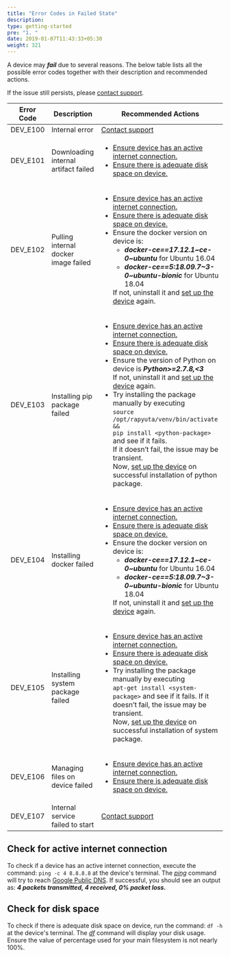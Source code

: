 ```yaml
---
title: "Error Codes in Failed State"
description:
type: getting-started
pre: "1. "
date: 2019-01-07T11:43:33+05:30
weight: 321
---
```

A device may ***fail*** due to several reasons. The below table
lists all the possible error codes together with their
description and recommended actions.

If the issue still persists, please <a href="#" onclick="javascript:FreshWidget.show();">contact support</a>.

<table>
    <thead>
        <tr>
            <th>Error Code</th>
            <th>Description</th>
            <th>Recommended Actions</th>
        </tr>
    </thead>
    <tbody>
        <tr>
            <td>DEV_E100</td>
            <td>Internal error</td>
            <td><a href="#" onclick="javascript:FreshWidget.show();" class="highlight">Contact support</a></td>
        </tr>
        <tr>
            <td>DEV_E101</td>
            <td>Downloading internal artifact failed</td>
            <td>
                <ul>
                    <li><a href="#check-for-active-internet-connection" class="highlight">Ensure device has an active internet connection.</a></li>
                    <li><a href="#check-for-disk-space" class="highlight">Ensure there is adequate disk space on device.</a></li>
                </ul>
            </td>
        </tr>
        <tr>
            <td>DEV_E102</td>
            <td>Pulling internal docker image failed</td>
            <td>
                <ul>
                    <li><a href="#check-for-active-internet-connection" class="highlight">Ensure device has an active internet connection.</a></li>
                    <li><a href="#check-for-disk-space" class="highlight">Ensure there is adequate disk space on device.</a></li>
                    <li>Ensure the docker version on device is:
                        <ul>
                            <li><strong><em>docker-ce==17.12.1~ce-0~ubuntu</em></strong> for Ubuntu 16.04</li>
                            <li><strong><em>docker-ce==5:18.09.7~3-0~ubuntu-bionic</em></strong> for Ubuntu 18.04</li>
                        </ul>If not, uninstall it and <a href="/getting-started/add-new-device/#setting-up-a-device" class="highlight">set up the device</a> again.</li>
                </ul>
            </td>
        </tr>
        <tr>
            <td>DEV_E103</td>
            <td>Installing pip package failed</td>
            <td>
                <ul>
                    <li><a href="#check-for-active-internet-connection" class="highlight">Ensure device has an active internet connection.</a></li>
                    <li><a href="#check-for-disk-space" class="highlight">Ensure there is adequate disk space on device.</a></li>
                    <li>Ensure the version of Python on device is <strong><em>Python&gt;=2.7.8,&lt;3</em></strong><br>If not, uninstall it and <a href="/getting-started/add-new-device/#setting-up-a-device" class="highlight">set up the device</a> again.</li>
                    <li>Try installing the package manually by executing<br><code>source /opt/rapyuta/venv/bin/activate &amp;&amp;<br>pip install &lt;python-package&gt;</code> and see if it fails.<br>If it doesn’t fail, the issue may be transient.<br>Now, <a href="/getting-started/add-new-device/#setting-up-a-device" class="highlight">set up the device</a> on successful installation of python package.</li>
                </ul>
            </td>
        </tr>
        <tr>
            <td>DEV_E104</td>
            <td>Installing docker failed</td>
            <td>
                <ul>
                    <li><a href="#check-for-active-internet-connection" class="highlight">Ensure device has an active internet connection.</a></li>
                    <li><a href="#check-for-disk-space" class="highlight">Ensure there is adequate disk space on device.</a></li>
                    <li>Ensure the docker version on device is:
                        <ul>
                            <li><strong><em>docker-ce==17.12.1~ce-0~ubuntu</em></strong> for Ubuntu 16.04</li>
                            <li><strong><em>docker-ce==5:18.09.7~3-0~ubuntu-bionic</em></strong> for Ubuntu 18.04</li>
                        </ul>If not, uninstall it and <a href="/getting-started/add-new-device/#setting-up-a-device" class="highlight">set up the device</a> again.</li>
                </ul>
            </td>
        </tr>
        <tr>
            <td>DEV_E105</td>
            <td>Installing system package failed</td>
            <td>
                <ul>
                    <li><a href="#check-for-active-internet-connection" class="highlight">Ensure device has an active internet connection.</a></li>
                    <li><a href="#check-for-disk-space" class="highlight">Ensure there is adequate disk space on device.</a></li>
                    <li>Try installing the package manually by executing<br><code>apt-get install &lt;system-package&gt;</code> and see if it fails. If it doesn’t fail, the issue may be transient.<br>Now, <a href="/getting-started/add-new-device/#setting-up-a-device" class="highlight">set up the device</a> on successful installation of system package.</li>
                </ul>
            </td>
        </tr>
        <tr>
            <td>DEV_E106</td>
            <td>Managing files on device failed</td>
            <td>
                <ul>
                    <li><a href="#check-for-active-internet-connection" class="highlight">Ensure device has an active internet connection.</a></li>
                    <li><a href="#check-for-disk-space" class="highlight">Ensure there is adequate disk space on device.</a></li>
                </ul>
            </td>
        </tr>
        <tr>
            <td>DEV_E107</td>
            <td>Internal service failed to start</td>
            <td><a href="#" onclick="javascript:FreshWidget.show();" class="highlight">Contact support</a></td>
        </tr>
    </tbody>
</table>

## Check for active internet connection
To check if a device has an active internet connection, execute the command:
`ping -c 4 8.8.8.8` at the device's terminal.
The *[ping](https://linux.die.net/man/8/ping)* command will try
to reach [Google Public DNS](https://en.wikipedia.org/wiki/Google_Public_DNS).
If successful, you should see an output as:
***4 packets transmitted, 4 received, 0% packet loss.***

## Check for disk space
To check if there is adequate disk space on device, run the command: `df -h`
at the device's terminal. The *[df](https://linux.die.net/man/1/df)* command
will display your disk usage. Ensure the value of percentage used for
your main filesystem is not nearly 100%.
